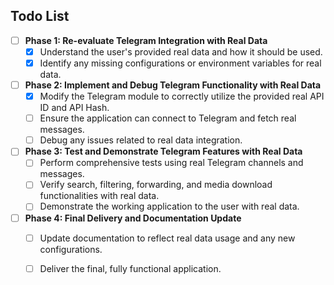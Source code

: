 ## Todo List

- [ ] **Phase 1: Re-evaluate Telegram Integration with Real Data**
  - [x] Understand the user's provided real data and how it should be used.
  - [x] Identify any missing configurations or environment variables for real data.

- [ ] **Phase 2: Implement and Debug Telegram Functionality with Real Data**
  - [x] Modify the Telegram module to correctly utilize the provided real API ID and API Hash.
  - [ ] Ensure the application can connect to Telegram and fetch real messages.
  - [ ] Debug any issues related to real data integration.

- [ ] **Phase 3: Test and Demonstrate Telegram Features with Real Data**
  - [ ] Perform comprehensive tests using real Telegram channels and messages.
  - [ ] Verify search, filtering, forwarding, and media download functionalities with real data.
  - [ ] Demonstrate the working application to the user with real data.

- [ ] **Phase 4: Final Delivery and Documentation Update**
  - [ ] Update documentation to reflect real data usage and any new configurations.
  - [ ] Deliver the final, fully functional application.

